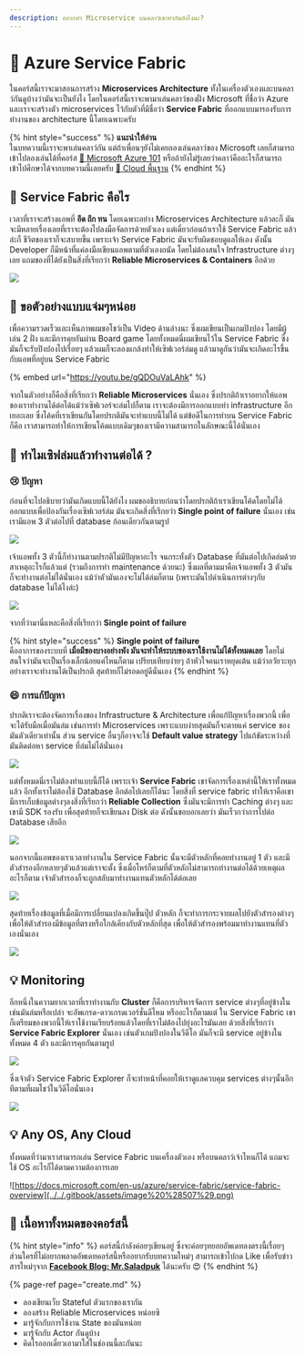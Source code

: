 ```yaml
---
description: อยากทำ Microservice บนคลาว์เขาทำกันยังไงนะ?
---
```


# 👶 Azure Service Fabric

ในคอร์สนี้เราจะมาสอนการสร้าง **Microservices Architecture** ทั้งในเครื่องตัวเองและบนคลาว์กันดูบ้างว่ามันจะเป็นยังไง โดยในคอร์สนี้เราจะพามาเล่นคลาว์ของฝั่ง Microsoft ที่ชื่อว่า Azure และเราจะสร้างตัว microservices ไว้กับตัวที่มีชื่อว่า **Service Fabric** ที่ออกแบบมารองรับการทำงานของ architecture นี้โดยเฉพาะครับ

{% hint style="success" %}
**แนะนำให้อ่าน**  
ในบทความนี้เราจะพาเล่นคลาว์กัน แต่ถ้าเพื่อนๆยังไม่เคยลองเล่นคลาว์ของ Microsoft เลยก็สามารถเข้าไปลองเล่นได้ที่คอร์ส [👶 Microsoft Azure 101](https://saladpuk.gitbook.io/learn/cloud/azure101) หรือถ้ายังไม่รู้เลยว่าคลาว์คืออะไรก็สามารถเข้าไปศึกษาได้จากบทความนี้เลยครับ [👶 Cloud พื้นฐาน](https://saladpuk.gitbook.io/learn/basic/cloud101)
{% endhint %}

## 🤔 Service Fabric คือไร

เวลาที่เราจะสร้างแอพที่ **อึด ถึก ทน** โดยเฉพาะอย่าง Microservices Architecture แล้วละก็ มันจะมีหลายเรื่องเลยที่เราจะต้องไปลงมือจัดการด้วยตัวเอง แต่เดี๋ยวก่อนถ้าเราใช้ Service Fabric แล้วล่ะก็ ชีวิตของเราก็จะสบายขึ้น เพราะเจ้า Service Fabric มันจะรับผิดชอบดูแลให้เอง ดังนั้น Developer ก็มีหน้าที่แค่ลงมือเขียนแอพตามที่ตัวเองถนัด โดยไม่ต้องสนใจ Infrastructure ต่างๆเลย แถมของที่ได้ยังเป็นสิ่งที่เรียกว่า **Reliable Microservices & Containers** อีกด้วย

![](../../.gitbook/assets/image%20%28597%29.png)

## 🤔 ขอตัวอย่างแบบแจ่มๆหน่อย

เพื่อความรวดเร็วและเห็นภาพผมขอโชว์เป็น Video ด้านล่างนะ ซึ่งผมเขียนเป็นเกมปิงปอง โดยมีผู้เล่น 2 ฝั่ง และมีการคุยกันผ่าน Board game โดยทั้งหมดนี่ผมเขียนไว้ใน Service Fabric ซึ่งมันก็จะรับปิงปองไปเรื่อยๆ แล้วผมก็จะลองแกล้งทำให้เซิฟเวอร์ล่มดู แล้วมาดูกันว่ามันจะเกิดอะไรขึ้นกับแอพที่อยู่บน Service Fabric

{% embed url="https://youtu.be/gQDOuVaLAhk" %}

จากในตัวอย่างก็คือสิ่งที่เรียกว่า **Reliable Microservices** นั่นเอง ซึ่งปรกติถ้าเราอยากให้แอพของเราทำงานได้ต่อได้แม้ว่าเซิฟเวอร์จะล่มไปก็ตาม เราจะต้องมีการออกแบบทำ infrastructure อีกเยอะเลย ซึ่งโค้ดที่เราเขียนกันโดยปรกติมันจะทำแบบนี้ไม่ได้ แต่ข้อดีในการทำบน Service Fabric ก็คือ เราสามารถทำให้การเขียนโค้ดแบบเดิมๆของเรามีความสามารถในลักษณะนี้ได้นั่นเอง

## 🤔 ทำไมเซิฟล่มแล้วทำงานต่อได้ ?

### 😢 ปัญหา

ก่อนที่จะไปอธิบายว่ามันเกิดแบบนี้ได้ยังไง ผมขออธิบายก่อนว่าโดยปรกติถ้าเราเขียนโค้ดโดยไม่ได้ออกแบบเพื่อป้องกันเรื่องเซิฟเวอร์ล่ม มันจะเกิดสิ่งที่เรีกยว่า **Single point of failure** นั่นเอง เช่น เรามีแอพ 3 ตัวต่อไปที่ database ก้อนเดียวกันตามรูป

![](../../.gitbook/assets/image%20%28392%29.png)

เจ้าแอพทั้ง 3 ตัวนี้ก็ทำงานตามปรกติไม่มีปัญหาอะไร จนกระทั่งตัว Database ที่มันต่อไปเกิดล่มด้วยสาเหตุอะไรก็แล้วแต่ \(รวมถึงการทำ maintenance ด้วยนะ\) ซึ่งผลที่ตามมาคือเจ้าแอพทั้ง 3 ตัวมันก็จะทำงานต่อไม่ได้นั่นเอง แม้ว่าตัวมันเองจะไม่ได้ล่มก็ตาม \(เพราะมันไปดำเนินการต่างๆกับ database ไม่ได้ไงล่ะ\)

![](../../.gitbook/assets/image%20%28180%29.png)

จากที่ว่ามานี่แหละคือสิ่งที่เรียกว่า **Single point of failure**

{% hint style="success" %}
**Single point of failure**  
คืออาการของระบบที่ **เมื่อมีของบางอย่างพัง มันจะทำให้ระบบของเราใช้งานไม่ได้ทั้งหมดเลย** โดยไม่สนใจว่ามันจะเป็นเรื่องเล็กน้อยแค่ไหนก็ตาม เปรียบเทียบง่ายๆ ถ้าหัวใจคนเราหยุดเต้น แม้ว่าอวัยวะทุกอย่างเราจะทำงานได้เป็นปรกติ สุดท้ายก็ไม่รอดอยู่ดีนั่นเอง
{% endhint %}

### 😄 การแก้ปัญหา

ปรกติเราจะต้องจัดการเรื่องของ Infrastructure & Architecture เพื่อแก้ปัญหาเรื่องพวกนี้ เพื่อจะได้รับมือเมื่อมันล่ม เช่นการทำ Microservices เพราะแบบง่ายสุดมันก็จะตายแค่ service ของมันตัวเดียวเท่านั้น ส่วน service อื่นๆก็อาจจะใช้ **Default value strategy** ไปแก้ขัดระหว่างที่มันติดต่อหา service ที่ล่มไม่ได้นั่นเอง

![](../../.gitbook/assets/image%20%28587%29.png)

แต่ทั้งหมดนี่เราไม่ต้องทำแบบนี้ก็ได้ เพราะเจ้า **Service Fabric** เขาจัดการเรื่องเหล่านี้ให้เราทั้งหมดแล้ว อีกทั้งเราไม่ต้องใช้ Database อีกต่อไปเลยก็ได้นะ โดยสิ่งที่ service fabric ทำให้เราคือเขามีการเก็บข้อมูลต่างๆลงสิ่งที่เรียกว่า **Reliable Collection** ซึ่งมันจะมีการทำ Caching ต่างๆ และเขามี SDK รองรับ เพื่อสุดท้ายก็จะเขียนลง Disk ต่อ ดังนั้นขอบอกเลยว่า มันเร็วกว่าการไปต่อ Database เสียอีก

![](../../.gitbook/assets/image%20%28653%29.png)

นอกจากนี้แอพของเราเวลาทำงานใน Service Fabric นั้นจะมีตัวหลักที่คอยทำงานอยู่ 1 ตัว และมีตัวสำรองอีกหลายๆตัวแล้วแต่เราจะตั้ง ซึ่งเมื่อไหร่ก็ตามที่ตัวหลักไม่สามารถทำงานต่อได้ด้วยเหตุผลอะไรก็ตาม เจ้าตัวสำรองก็จะถูกสลับมาทำงานแทนตัวหลักได้ต่อเลย

![](../../.gitbook/assets/image%20%2831%29.png)

สุดท้ายเรื่องข้อมูลที่เมื่อมีการเปลี่ยนแปลงเกิดขึ้นปุ๊ป ตัวหลัก ก็จะทำการกระจายผลไปยังตัวสำรองต่างๆ เพื่อให้ตัวสำรองมีข้อมูลที่ตรงหรือใกล้เคียงกับตัวหลักที่สุด เพื่อให้ตัวสำรองพร้อมมาทำงานแทนที่ตัวเองนั่นเอง

![](../../.gitbook/assets/image%20%28807%29.png)

## 💡 Monitoring

อีกหนึ่งในความยากเวลาที่เราทำงานกับ **Cluster** ก็คือการบริหารจัดการ service ต่างๆที่อยู่ข้างใน เช่นมันล่มหรือเปล่า จะอัพเกรด-ดาวเกรดเวอร์ชั่นดีไหม หรืออะไรก็ตามแต่ ใน Service Fabric เขาก็เตรียมของพวกนี้ให้เราใช้งานเรียบร้อยแล้วโดยที่เราไม่ต้องไปยุ่งอะไรมันเลย ด้วยสิ่งที่เรียกว่า **Service Fabric Explorer** นั่นเอง เช่นตัวเกมปิงปองในวีดีโอ มันก็จะมี service อยู่ข้างในทั้งหมด 4 ตัว และมีการคุยกันตามรูป

![](../../.gitbook/assets/image%20%28151%29.png)

ซึ่งเจ้าตัว Service Fabric Explorer ก็จะทำหน้าที่คอยให้เราดูแลควบคุม services ต่างๆนั้นอีกทีตามที่ผมโชว์ในวีดีโอนั่นเอง

![](../../.gitbook/assets/image%20%2850%29.png)

## 💡 Any OS, Any Cloud

ทั้งหมดที่ว่ามาเราสามารถเล่น Service Fabric บนเครื่องตัวเอง หรือบนคลาว์เจ้าไหนก็ได้ แถมจะใช้ OS อะไรก็ได้ตามความต้องการเลย

![https://docs.microsoft.com/en-us/azure/service-fabric/service-fabric-overview](../../.gitbook/assets/image%20%28507%29.png)

## 🧭 เนื้อหาทั้งหมดของคอร์สนี้

{% hint style="info" %}
คอร์สนี้กำลังค่อยๆเขียนอยู่ ซึ่งจะค่อยๆทยอยอัพเดทลงตรงนี้เรื่อยๆ ส่วนใครที่ไม่อยากพลาดอัพเดทคอร์สนี้หรืออยากรับบทความใหม่ๆ สามารถเข้าไปกด Like เพื่อรับข่าวสารใหม่ๆจาก [**Facebook Blog: Mr.Saladpuk**](https://www.facebook.com/mr.saladpuk) ได้นะครับ 😍
{% endhint %}

{% page-ref page="create.md" %}

* ลองเขียนเว็บ Stateful ตัวแรกของเรากัน
* ลองสร้าง Reliable Microservices หน่อยซิ
* มารู้จักกับการใช้งาน State ของมันหน่อย
* มารู้จักกับ Actor กันดูบ้าง
* คิดไรออกเดี๋ยวเอามาใส่ในช่องนนี้ละกันนะ

